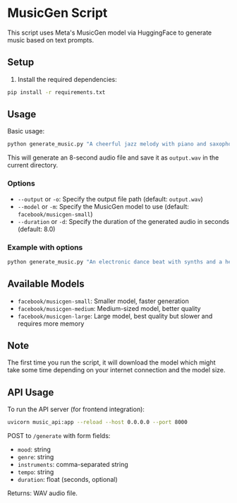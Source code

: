 # MusicGen Script

This script uses Meta's MusicGen model via HuggingFace to generate music based on text prompts.

## Setup

1. Install the required dependencies:

```bash
pip install -r requirements.txt
```

## Usage

Basic usage:

```bash
python generate_music.py "A cheerful jazz melody with piano and saxophone"
```

This will generate an 8-second audio file and save it as `output.wav` in the current directory.

### Options

- `--output` or `-o`: Specify the output file path (default: `output.wav`)
- `--model` or `-m`: Specify the MusicGen model to use (default: `facebook/musicgen-small`)
- `--duration` or `-d`: Specify the duration of the generated audio in seconds (default: 8.0)

### Example with options

```bash
python generate_music.py "An electronic dance beat with synths and a heavy bass" --output my_music.wav --model facebook/musicgen-medium --duration 15.0
```

## Available Models

- `facebook/musicgen-small`: Smaller model, faster generation
- `facebook/musicgen-medium`: Medium-sized model, better quality
- `facebook/musicgen-large`: Large model, best quality but slower and requires more memory

## Note

The first time you run the script, it will download the model which might take some time depending on your internet connection and the model size.

## API Usage

To run the API server (for frontend integration):

```bash
uvicorn music_api:app --reload --host 0.0.0.0 --port 8000
```

POST to `/generate` with form fields:
- `mood`: string
- `genre`: string
- `instruments`: comma-separated string
- `tempo`: string
- `duration`: float (seconds, optional)

Returns: WAV audio file. 